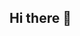 ## Hi there 👋

<!--
**Caldodecano/Caldodecano** is a ✨ _special_ ✨ repository because its `README.md` (this file) appears on your GitHub profile.

Boas vindas ao meu perfil!
Meu nome é José Henrique
Estou estudando na Alura
Estou me desenvolvendo na linguagem JavaScript
Utilizo esse espaço para minha organização e compartilhamento dos meu projetos desenvolvidos
Você pode entrar em contato comigo
E-mail:00001241715415sp@al.educacao.sp.gov.br
